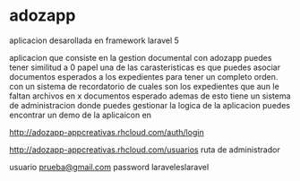 # adozapp

aplicacion desarollada en framework laravel 5

aplicacion que consiste en la gestion documental con adozapp puedes tener similitud a 0 papel una de las carasteristicas es que puedes asociar documentos esperados a los expedientes para tener un completo orden. con un sistema de recordatorio de cuales son los expedientes
que aun le faltan archivos en x documentos esperado ademas de esto tiene un sistema de administracion donde puedes gestionar la logica de la aplicacion puedes encontrar un demo de la aplicaicon en


http://adozapp-appcreativas.rhcloud.com/auth/login 

http://adozapp-appcreativas.rhcloud.com/usuarios   ruta de administrador


usuario prueba@gmail.com
password laraveleslaravel
